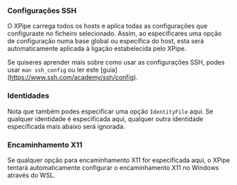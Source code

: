 ### Configurações SSH

O XPipe carrega todos os hosts e aplica todas as configurações que configuraste no ficheiro selecionado. Assim, ao especificares uma opção de configuração numa base global ou específica do host, esta será automaticamente aplicada à ligação estabelecida pelo XPipe.

Se quiseres aprender mais sobre como usar as configurações SSH, podes usar `man ssh_config` ou ler este [guia] (https://www.ssh.com/academy/ssh/config).

### Identidades

Nota que também podes especificar uma opção `IdentityFile` aqui. Se qualquer identidade é especificada aqui, qualquer outra identidade especificada mais abaixo será ignorada.

### Encaminhamento X11

Se qualquer opção para encaminhamento X11 for especificada aqui, o XPipe tentará automaticamente configurar o encaminhamento X11 no Windows através do WSL.